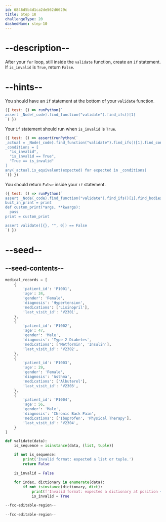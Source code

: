 ```yaml
---
id: 6846d5b4d1ca2de562d6629c
title: Step 10
challengeType: 20
dashedName: step-10
---
```


# --description--

After your `for` loop, still inside the `validate` function, create an `if` statement. If `is_invalid` is `True`, return `False`.

# --hints--

You should have an `if` statement at the bottom of your `validate` function.

```js
({ test: () => runPython(`
assert _Node(_code).find_function("validate").find_ifs()[1]
`) })
```

Your `if` statement should run when `is_invalid` is `True`.

```js
({ test: () => assert(runPython(`
_actual = _Node(_code).find_function("validate").find_ifs()[1].find_conditions()[0]
_conditions = [
  "is_invalid",
  "is_invalid == True",
  "True == is_invalid"
]
any(_actual.is_equivalent(expected) for expected in _conditions)
`)) })
```

You should return `False` inside your `if` statement.

```js
({ test: () => runPython(`
assert _Node(_code).find_function("validate").find_ifs()[1].find_bodies()[0].has_return("False")
buit_in_print = print
def custom_print(*args, **kwargs):
  pass
print = custom_print

assert validate([{}, "", 0]) == False
`) })
```

# --seed--

## --seed-contents--

```py
medical_records = [
    {
        'patient_id': 'P1001',
        'age': 34,
        'gender': 'Female',
        'diagnosis': 'Hypertension',
        'medications': ['Lisinopril'],
        'last_visit_id': 'V2301',
    },
    {
        'patient_id': 'P1002',
        'age': 47,
        'gender': 'Male',
        'diagnosis': 'Type 2 Diabetes',
        'medications': ['Metformin', 'Insulin'],
        'last_visit_id': 'V2302',
    },
    {
        'patient_id': 'P1003',
        'age': 29,
        'gender': 'Female',
        'diagnosis': 'Asthma',
        'medications': ['Albuterol'],
        'last_visit_id': 'V2303',
    },
    {
        'patient_id': 'P1004',
        'age': 56,
        'gender': 'Male',
        'diagnosis': 'Chronic Back Pain',
        'medications': ['Ibuprofen', 'Physical Therapy'],
        'last_visit_id': 'V2304',
    }
]

def validate(data):
    is_sequence = isinstance(data, (list, tuple))

    if not is_sequence:
        print('Invalid format: expected a list or tuple.')
        return False
        
    is_invalid = False
    
    for index, dictionary in enumerate(data):
        if not isinstance(dictionary, dict):
            print(f'Invalid format: expected a dictionary at position {index}.')
            is_invalid = True

--fcc-editable-region--
    
--fcc-editable-region--
```
